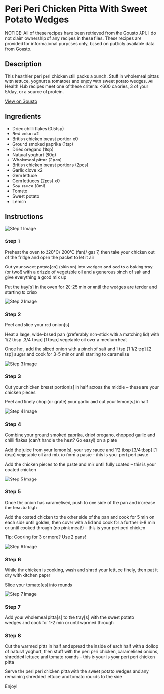 # Peri Peri Chicken Pitta With Sweet Potato Wedges

NOTICE: All of these recipes have been retrieved from the Gousto API. I do not claim ownership of any recipes in these files. These recipes are provided for informational purposes only, based on publicly available data from Gousto.

## Description

This healthier peri peri chicken still packs a punch. Stuff in wholemeal pittas with lettuce, yoghurt & tomatoes and enjoy with sweet potato wedges. All Health Hub recipes meet one of these criteria: <600 calories, 3 of your 5/day, or a source of protein.

[View on Gousto](https://www.gousto.co.uk/recipes/cookbook/peri-peri-chicken-pitta-sweet-potato-wedges)

## Ingredients

- Dried chilli flakes (0.5tsp)
- Red onion x2
- British chicken breast portion x0
- Ground smoked paprika (1tsp)
- Dried oregano (1tsp)
- Natural yoghurt (80g)
- Wholemeal pittas (2pcs)
- British chicken breast portions (2pcs)
- Garlic clove x2
- Gem lettuce
- Gem lettuces (2pcs) x0
- Soy sauce (8ml)
- Tomato
- Sweet potato
- Lemon

## Instructions

![Step 1 Image](https://production-media.gousto.co.uk/cms/recipe-step-image/2012.-step-1-x200.jpg)

### Step 1

Preheat the oven to 220°C/ 200°C (fan)/ gas 7, then take your chicken out of the fridge and open the packet to let it air

Cut your sweet potato[es] (skin on) into wedges and add to a baking tray (or two!) with a drizzle of vegetable oil and a generous pinch of salt and give everything a good mix up

Put the tray[s] in the oven for 20-25 min or until the wedges are tender and starting to crisp

![Step 2 Image](https://production-media.gousto.co.uk/cms/recipe-step-image/2012.-step-2-x200.jpg)

### Step 2

Peel and slice your red onion[s]

Heat a large, wide-based pan (preferably non-stick with a matching lid) with 1/2 tbsp <span class="text-purple">[3/4 tbsp]</span> <span class="text-danger">[1 tbsp]</span> vegetable oil over a medium heat

Once hot, add the sliced onion with a pinch of salt and 1 tsp <span class="text-purple">[1 1/2 tsp]</span> <span class="text-danger">[2 tsp]</span> sugar and cook for 3-5 min or until starting to caramelise

![Step 3 Image](https://production-media.gousto.co.uk/cms/recipe-step-image/2012.-step-3-x200.jpg)

### Step 3

Cut your chicken breast portion[s] in half across the middle – these are your chicken pieces

Peel and finely chop (or grate) your garlic and cut your lemon[s] in half

![Step 4 Image](https://production-media.gousto.co.uk/cms/recipe-step-image/2012.-step-4-x200.jpg)

### Step 4

Combine your ground smoked paprika, dried oregano, chopped garlic and chilli flakes (can't handle the heat? Go easy!) on a plate

Add the juice from your lemon[s], your soy sauce and 1/2 tbsp <span class="text-purple">[3/4 tbsp]</span> <span class="text-danger">[1 tbsp]</span> vegetable oil and mix to form a paste – this is your peri peri paste

Add the chicken pieces to the paste and mix until fully coated – this is your coated chicken

![Step 5 Image](https://production-media.gousto.co.uk/cms/recipe-step-image/2012.-step-5-x200.jpg)

### Step 5

Once the onion has caramelised, push to one side of the pan and increase the heat to high

Add the coated chicken to the other side of the pan and cook for 5 min on each side until golden, then cover with a lid and cook for a further 6-8 min or until cooked through (no pink meat!) – this is your peri peri chicken

Tip: Cooking for 3 or more? Use 2 pans!

![Step 6 Image](https://production-media.gousto.co.uk/cms/recipe-step-image/2012.-step-6-x200.jpg)

### Step 6

While the chicken is cooking, wash and shred your lettuce finely, then pat it dry with kitchen paper

Slice your tomato[es]<span class="text-danger"> </span>into rounds

![Step 7 Image](https://production-media.gousto.co.uk/cms/recipe-step-image/2012.-step-7-x200.jpg)

### Step 7

Add your wholemeal pitta[s] to the tray[s] with the sweet potato wedges and cook for 1-2 min or until warmed through

### Step 8

Cut the warmed pitta in half and spread the inside of each half with a dollop of natural yoghurt, then stuff with the peri peri chicken, caramelised onions, shredded lettuce and tomato rounds – this is your is your peri peri chicken pitta

Serve the peri peri chicken pitta with the sweet potato wedges and any remaining shredded lettuce and tomato rounds to the side

Enjoy!

